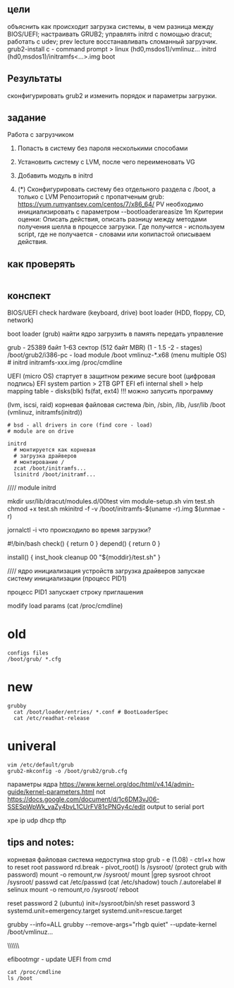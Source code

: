 ## цели

объяснить как происходит загрузка системы, в чем разница между BIOS/UEFI;
настраивать GRUB2;
управлять initrd с помощью dracut;
работать с udev;
  prev lecture
восстанавливать сломанный загрузчик.
  grub2-install
  c - command prompt
    > linux (hd0,msdos1)/vmlinuz... <params>
      initrd (hd0,msdos1)/initramfs<...>.img
      boot

## Результаты

сконфигурировать grub2 и изменить порядок и параметры загрузки.


## задание

Работа с загрузчиком
1. Попасть в систему без пароля несколькими способами
2. Установить систему с LVM, после чего переименовать VG
3. Добавить модуль в initrd

4. (*) Сконфигурировать систему без отдельного раздела с /boot, а только с LVM
Репозиторий с пропатченым grub: https://yum.rumyantsev.com/centos/7/x86_64/
PV необходимо инициализировать с параметром --bootloaderareasize 1m
Критерии оценки: Описать действия, описать разницу между методами получения шелла в процессе загрузки.
Где получится - используем script, где не получается - словами или копипастой описываем действия.

## как проверять

```

```

## конспект

BIOS/UEFI
  check hardware (keyboard, drive)
  boot loader (HDD, floppy, CD, network)

boot loader (grub)
  найти ядро 
  загрузить в память
  передать управление
  
  grub - 25389 байт 1-63 сектор 
    (512 байт MBR) (1 - 1.5 -2 - stages)
    /boot/grub2/i386-pc - load module
    /boot vmlinuz-*.x68 (menu multiple OS)    
    # initrd initramfs-xxx.img
    /proc/cmdline


  UEFI (micro OS)
    стартует в защитном режиме
    secure boot (цифровая подпись)
    EFI system partion
      > 2TB
      GPT EFI
      efi internal shell
        > help
        mapping table - disks(blk) fs(fat, ext4)
        !!! можно запусить программу  

  (lvm, iscsi, raid)
  корневая файловая система
    /bin, /sbin, /lib, /usr/lib
    /boot (vmlinuz, initramfs(initrd))
    
    # bsd - all drivers in core (find core - load)
    # module are on drive
    
    initrd
      # монтируется как корневая 
      # загрузка драйверов
      # монтирование /
      zcat /boot/initramfs...
      lsinitrd /boot/initramf...
////
module initrd

mkdir usr/lib/dracut/modules.d/00test
vim module-setup.sh
vim test.sh
chmod +x test.sh
mkinitrd -f -v /boot/initramfs-$(uname -r).img $(unmae -r)

jornalctl -і
что происходило во время загрузки? 

#!/bin/bash
check() {
  return 0
}
depend() {
  return 0
}

install() {
  inst_hook cleanup 00 "${moddir}/test.sh"
}


////
ядро
  инициализация устройств
  загрузка драйверов
  запускае систему инициализации (процесс PID1)

процесс PID1
  запускает строку приглашения



modify load params 
(cat /proc/cmdline)
  # old
    configs files 
    /boot/grub/ *.cfg
  # new
    grubby
      cat /boot/loader/entries/ *.conf # BootLoaderSpec
      cat /etc/readhat-release
  # univeral 
    vim /etc/default/grub
    grub2-mkconfig -o /boot/grub2/grub.cfg

параметры ядра
https://www.kernel.org/doc/html/v4.14/admin-guide/kernel-parameters.html
  not https://docs.google.com/document/d/1c6DM3vJ06-SSESpWpWk_vaZy4bvL1CUrFV81cPNGy4c/edit
  output to serial port

xpe 
  ip udp dhcp tftp
      
## tips and notes:

корневая файловая система недоступна
  stop grub - e (1.08) - ctrl+x
  how to reset root password
    rd.break - pivot_root()
    ls /sysroot/
      (protect grub with password)
      mount -o remount,rw /sysroot/
      mount |grep sysroot
      chroot /sysroot/
      passwd
      cat /etc/passwd (cat /etc/shadow)
      touch /.autorelabel # selinux
      mount -o remount,ro /sysroot/
      reboot      

  reset password 2 (ubuntu)
    init=/sysroot/bin/sh
  reset password 3
    systemd.unit=emergency.target
    systemd.unit=rescue.target
    
  grubby --info=ALL
  grubby --remove-args="rhgb quiet" --update-kernel /boot/vmlinuz...

\\\\\\\\\\\\

efibootmgr - update UEFI from cmd 


```
cat /proc/cmdline
ls /boot

```
